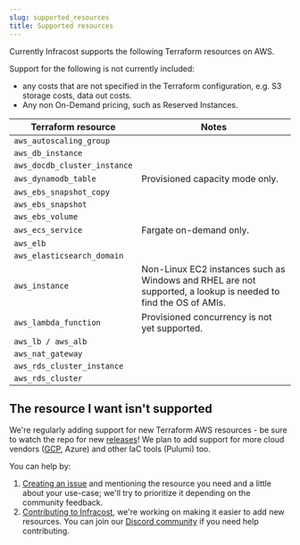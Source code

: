 ```yaml
---
slug: supported_resources
title: Supported resources
---
```


Currently Infracost supports the following Terraform resources on AWS.

Support for the following is not currently included:
  * any costs that are not specified in the Terraform configuration, e.g. S3 storage costs, data out costs.
  * Any non On-Demand pricing, such as Reserved Instances.

| Terraform resource           | Notes |
| ---                          | ---   |
| `aws_autoscaling_group`      | |
| `aws_db_instance`            | | 
| `aws_docdb_cluster_instance` | |
| `aws_dynamodb_table`         | Provisioned capacity mode only. |
| `aws_ebs_snapshot_copy`      | |
| `aws_ebs_snapshot`           | |
| `aws_ebs_volume`             | |
| `aws_ecs_service`            | Fargate on-demand only. |
| `aws_elb`                    | |
| `aws_elasticsearch_domain`   | |
| `aws_instance`               | Non-Linux EC2 instances such as Windows and RHEL are not supported, a lookup is needed to find the OS of AMIs. | 
| `aws_lambda_function`        | Provisioned concurrency is not yet supported. |
| `aws_lb / aws_alb`           | |
| `aws_nat_gateway`            | |
| `aws_rds_cluster_instance`   | |
| `aws_rds_cluster`            | |

## The resource I want isn't supported

We're regularly adding support for new Terraform AWS resources - be sure to watch the repo for new [releases](https://github.com/infracost/infracost/releases)! We plan to add support for more cloud vendors ([GCP](https://github.com/infracost/infracost/issues/24), Azure) and other IaC tools (Pulumi) too.

You can help by:
1. [Creating an issue](https://github.com/infracost/infracost/issues/new) and mentioning the resource you need and a little about your use-case; we'll try to prioritize it depending on the community feedback.
2. [Contributing to Infracost](https://github.com/infracost/infracost#contributing), we're working on making it easier to add new resources. You can join our [Discord community](https://discord.gg/rXCTaH3) if you need help contributing.
